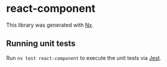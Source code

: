 # react-component

This library was generated with [Nx](https://nx.dev).

## Running unit tests

Run `nx test react-component` to execute the unit tests via [Jest](https://jestjs.io).
